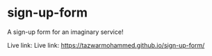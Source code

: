 # sign-up-form

A sign-up form for an imaginary service!

Live link: Live link: https://tazwarmohammed.github.io/sign-up-form/
